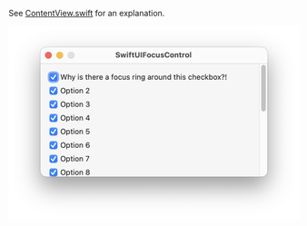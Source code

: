 See [ContentView.swift](/siracusa/SwiftUIFocusControl/blob/main/SwiftUIFocusControl/ContentView.swift) for an explanation.

<img src="https://github.com/siracusa/SwiftUIFocusControl/blob/main/screenshot.png?raw=true" alt="Screenshot" style="max-width:512px; height:auto;">

